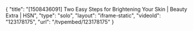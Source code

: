 {
    "title": "[1508436091] Two Easy Steps for Brightening Your Skin | Beauty Extra | HSN",
    "type": "solo",
    "layout": "iframe-static",
    "videoId": "123178175",
    "url": "\/tvpembed\/123178175"
}